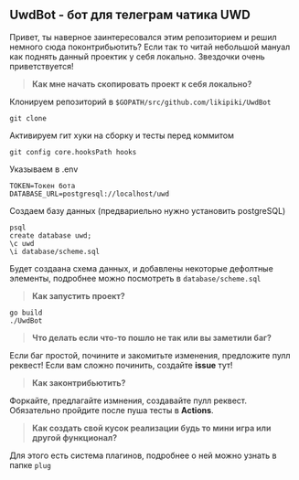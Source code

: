 ## UwdBot - бот для телеграм чатика UWD

Привет, ты наверное заинтересовался этим репозиторием и решил немного сюда поконтрибьютить? Если так то читай небольшой мануал как поднять данный проектик у себя локально. Звездочки очень приветствуется!

> __Как мне начать скопировать проект к себя локально?__

Клонируем репозиторий в ``$GOPATH/src/github.com/likipiki/UwdBot``
```
git clone 
```
Активируем гит хуки на сборку и тесты перед коммитом
```
git config core.hooksPath hooks
```

Указываем в .env
```
TOKEN=Токен бота
DATABASE_URL=postgresql://localhost/uwd
```
Создаем базу данных (предвариельно нужно установить postgreSQL)
```
psql
create database uwd;
\c uwd
\i database/scheme.sql
```
Будет создаана схема данных, и добавлены некоторые дефолтные элементы, подробнее можно посмотреть в ``database/scheme.sql``

> __Как запустить проект?__
```
go build
./UwdBot
```

> __Что делать если что-то пошло не так или вы заметили баг?__

Если баг простой, почините и закомитьте изменения, предложите пулл реквест! Если вам сложно починить, создайте __issue__  тут!

> __Как законтрибьютить?__

Форкайте, предлагайте измнения, создавайте пулл реквест. Обязательно пройдите после пуша тесты в __Actions__.

> __Как создать свой кусок реализации будь то мини игра или другой функционал?__

Для этого есть система плагинов, подробнее о ней можно узнать в папке ``plug``